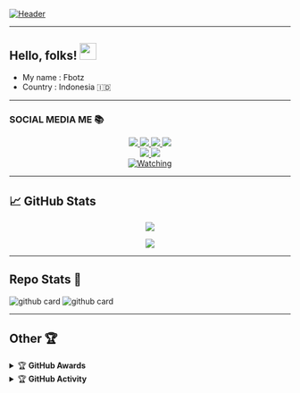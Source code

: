 <!-- More info, tips and tricks for making GitHub Profile README can be found in my article at https://towardsdatascience.com/build-a-stunning-readme-for-your-github-profile-9b80434fe5d7 -->

[![Header](https://raw.githubusercontent.com/FbotzYT2/FbotzYT2/master/20211128_073024.jpg "Header")](https://martinheinz.dev/)

---

## Hello, folks! <img src="https://raw.githubusercontent.com/MartinHeinz/MartinHeinz/master/wave.gif" width="30px">

- My name : Fbotz
- Country : Indonesia 🇮🇩

---

### SOCIAL MEDIA ME 📚
<p align="center">
  <a href="https://instagram.com/fandyyy._"><img src="https://img.shields.io/badge/Instagram-E4405F?style=for-the-badge&logo=instagram&logoColor=white"/> 
  <a href="https://wa.me/message/FDEA65XQNZMAF1"><img src="https://img.shields.io/badge/WhatsApp-25D366?style=for-the-badge&logo=whatsapp&logoColor=white" />
  <a href="https://www.facebook.com/nazril.afandi.98"><img src="https://img.shields.io/badge/Facebook-%234267B2.svg?&style=for-the-badge&logo=facebook&logoColor=white" />
  <a href="https://youtube.com/channel/UCnuzOOUf9dgDaM2m0xtYWtg"><img src="https://img.shields.io/badge/YouTube-Fbotz Yt-ff0000?style=for-the-badge&logo=youtube&logoColor=ff0000&link=https://youtube.com/channel/UCnuzOOUf9dgDaM2m0xtYWtg" /><br>
  <a name=Fbotz&label=VIEWS&style=flat-square&color=orange" />
  <a href="https://github.com/FBOTZ-YT"><img src="https://img.shields.io/badge/-GitHub-black?style=flat-square&logo=github" /> 
  <a href="https://youtube.com/channel/UCnuzOOUf9dgDaM2m0xtYWtg"><img src="https://img.shields.io/youtube/channel/subscribers/UCnuzOOUf9dgDaM2m0xtYWtg?style=social" /> <br>
  <a href="https://komarev.com/ghpvc/?username=FBOTZ-YT&color=blue&style=flat-square&label=Profile+Views"><img title="Watching" src="https://komarev.com/ghpvc/?username=FBOTZ-YT&color=blue&style=flat-square&label=Profile+View"></a>
</p>

---

## &#x1f4c8; GitHub Stats

<p align="center"><a href="https://github.com/FBOTZ-YT"><img src="https://github-readme-stats.vercel.app/api?username=FBOTZ-YT&show_icons=true&theme=radical"></a></p>
<p align="center"><a href="https://github.com/FBOTZ-YT"><img src="https://github-readme-stats.vercel.app/api/top-langs/?username=FBOTZ-YT&theme=radical&layout=compact"></a></p> 

---

## Repo Stats 📝

![github card](https://github-readme-stats.vercel.app/api/pin/?username=FBOTZ-YT&repo=FBOTZ-YT&theme=dark)
![github card](https://github-readme-stats.vercel.app/api/pin/?username=FBOTZ-YT&repo=RyuBotzMD&theme=dark)


---

## Other 🏆

<details>
    <summary>&#127942 <b>GitHub Awards</b></summary><br/>

![Github Trophy](https://github-profile-trophy.vercel.app/?username=phaticusthiccy)

</details>

<details>
    <summary>&#127942 <b>GitHub Activity</b></summary><br/>

![Metrics](https://metrics.lecoq.io/FbotzYT2?template=classic&repositories.forks=true&languages=1&languages.colors=github&languages.threshold=0%25&config.timezone=Asia%2FMakassar)

</details> 
